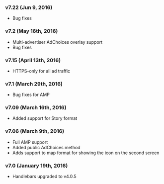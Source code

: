### v7.22 (Jun 9, 2016)
- Bug fixes

### v7.2 (May 16th, 2016)
- Multi-advertiser AdChoices overlay support
- Bug fixes

### v7.15 (April 13th, 2016)
- HTTPS-only for all ad traffic

### v7.1 (March 29th, 2016)
- Bug fixes for AMP

### v7.09 (March 16th, 2016)
- Added support for Story format

### v7.06 (March 9th, 2016)
- Full AMP support
- Added public AdChoices method
- Adds support to map format for showing the icon on the second screen

### v7.0 (January 19th, 2016)
- Handlebars upgraded to v4.0.5

